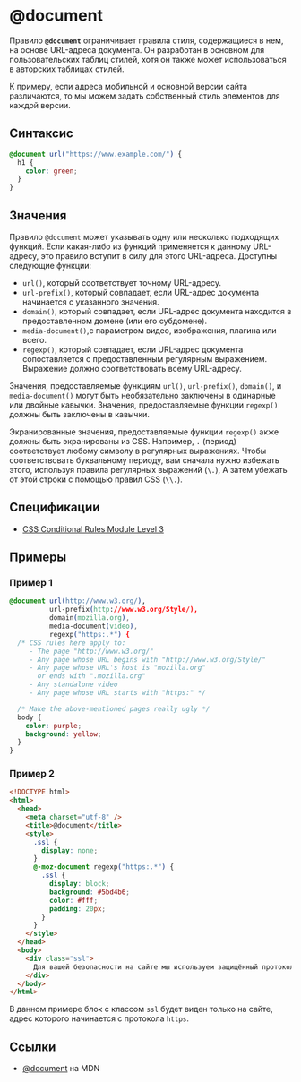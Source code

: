 # @document

Правило **`@document`** ограничивает правила стиля, содержащиеся в нем, на основе URL-адреса документа. Он разработан в основном для пользовательских таблиц стилей, хотя он также может использоваться в авторских таблицах стилей.

К примеру, если адреса мобильной и основной версии сайта различаются, то мы можем задать собственный стиль элементов для каждой версии.

## Синтаксис

```css
@document url("https://www.example.com/") {
  h1 {
    color: green;
  }
}
```

## Значения

Правило `@document` может указывать одну или несколько подходящих функций. Если какая-либо из функций применяется к данному URL-адресу, это правило вступит в силу для этого URL-адреса. Доступны следующие функции:

- `url()`, который соответствует точному URL-адресу.
- `url-prefix()`, который совпадает, если URL-адрес документа начинается с указанного значения.
- `domain()`, который совпадает, если URL-адрес документа находится в предоставленном домене (или его субдомене).
- `media-document()`,с параметром видео, изображения, плагина или всего.
- `regexp()`, который совпадает, если URL-адрес документа сопоставляется с предоставленным регулярным выражением. Выражение должно соответствовать всему URL-адресу.

Значения, предоставляемые функциям `url()`, `url-prefix()`, `domain()`, и `media-document()` могут быть необязательно заключены в одинарные или двойные кавычки. Значения, предоставляемые функции `regexp()` должны быть заключены в кавычки.

Экранированные значения, предоставляемые функции `regexp()` акже должны быть экранированы из CSS. Например, `.` (период) соответствует любому символу в регулярных выражениях. Чтобы соответствовать буквальному периоду, вам сначала нужно избежать этого, используя правила регулярных выражений (`\.`), А затем убежать от этой строки с помощью правил CSS (`\\.`).

## Спецификации

- [CSS Conditional Rules Module Level 3](https://www.w3.org/TR/2012/WD-css3-conditional-20120911/#at-document)

## Примеры

### Пример 1

```css
@document url(http://www.w3.org/),
          url-prefix(http://www.w3.org/Style/),
          domain(mozilla.org),
          media-document(video),
          regexp("https:.*") {
  /* CSS rules here apply to:
     - The page "http://www.w3.org/"
     - Any page whose URL begins with "http://www.w3.org/Style/"
     - Any page whose URL's host is "mozilla.org"
       or ends with ".mozilla.org"
     - Any standalone video
     - Any page whose URL starts with "https:" */

  /* Make the above-mentioned pages really ugly */
  body {
    color: purple;
    background: yellow;
  }
}
```

### Пример 2

```html
<!DOCTYPE html>
<html>
  <head>
    <meta charset="utf-8" />
    <title>@document</title>
    <style>
      .ssl {
        display: none;
      }
      @-moz-document regexp("https:.*") {
        .ssl {
          display: block;
          background: #5bd4b6;
          color: #fff;
          padding: 20px;
        }
      }
    </style>
  </head>
  <body>
    <div class="ssl">
      Для вашей безопасности на сайте мы используем защищённый протокол.
    </div>
  </body>
</html>
```

В данном примере блок с классом `ssl` будет виден только на сайте, адрес которого начинается с протокола `https`.

## Ссылки

- [@document](https://developer.mozilla.org/ru/docs/Web/CSS/@document) на MDN
